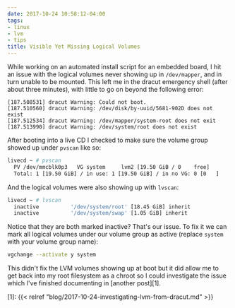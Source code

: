 ```yaml
---
date: 2017-10-24 10:58:12-04:00
tags:
- linux
- lvm
- tips
title: Visible Yet Missing Logical Volumes
---
```


While working on an automated install script for an embedded board, I hit an
issue with the logical volumes never showing up in `/dev/mapper`, and in turn
unable to be mounted. This left me in the dracut emergency shell (after about
three minutes), with little to go on beyond the following error:

```none
[187.508531] dracut Warning: Could not boot.
[187.510560] dracut Warning: /dev/disk/by-uuid/5681-902D does not exist
[187.512534] dracut Warning: /dev/mapper/system-root does not exit
[187.513990] dracut Warning: /dev/system/root does not exist
```

After booting into a live CD I checked to make sure the volume group showed up
under `pvscan` like so:

```sh
livecd ~ # pvscan
  PV /dev/mmcblk0p3   VG system     lvm2 [19.50 GiB / 0    free]
  Total: 1 [19.50 GiB] / in use: 1 [19.50 GiB] / in no VG: 0 [0   ]
```

And the logical volumes were also showing up with `lvscan`:

```sh
livecd ~ # lvscan
  inactive          '/dev/system/root' [18.45 GiB] inherit
  inactive          '/dev/system/swap' [1.05 GiB] inherit
```

Notice that they are both marked inactive? That's our issue. To fix it we can
mark all logical volumes under our volume group as active (replace `system`
with your volume group name):

```sh
vgchange --activate y system
```

This didn't fix the LVM volumes showing up at boot but it did allow me to get
back into my root filesystem as a chroot so I could investigate the issue which
I've finished documenting in [another post][1].

[1]: {{< relref "blog/2017-10-24-investigating-lvm-from-dracut.md" >}}
